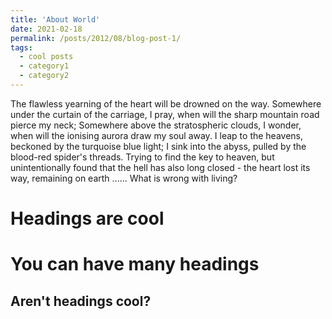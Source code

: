 ```yaml
---
title: 'About World'
date: 2021-02-18
permalink: /posts/2012/08/blog-post-1/
tags:
  - cool posts
  - category1
  - category2
---
```


The flawless yearning of the heart will be drowned on the way.
Somewhere under the curtain of the carriage, I pray, when will the sharp mountain road pierce my neck; Somewhere above the stratospheric clouds, I wonder, when will the ionising aurora draw my soul away.
I leap to the heavens, beckoned by the turquoise blue light; I sink into the abyss, pulled by the blood-red spider's threads. Trying to find the key to heaven, but unintentionally found that the hell has also long closed - the heart lost its way, remaining on earth ......
What is wrong with living?

Headings are cool
======

You can have many headings
======

Aren't headings cool?
------
